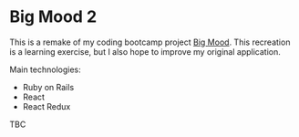 # Big Mood 2

This is a remake of my coding bootcamp project [Big Mood](https://github.com/mgettytehan/ga-project-moodtracker). This recreation is a learning exercise, but I also hope to improve my original application.

Main technologies:
* Ruby on Rails
* React
* React Redux

TBC